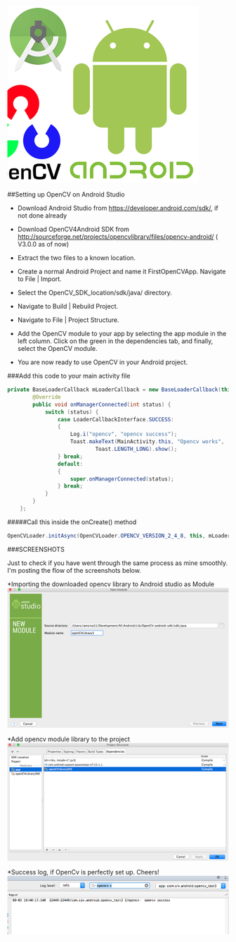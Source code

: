 
![OpenCV Android Studio](img/repo-image.png)


##Setting up OpenCV on Android Studio

* Download Android Studio from https://developer.android.com/sdk/,  if not done already

* Download OpenCV4Android SDK from http://sourceforge.net/projects/opencvlibrary/files/opencv-android/ ( V3.0.0 as of now)

* Extract the two files to a known location.

* Create a normal Android Project and name it FirstOpenCVApp. Navigate to File | Import.

* Select the OpenCV_SDK_location/sdk/java/ directory.

* Navigate to Build | Rebuild Project.

* Navigate to File | Project Structure.

* Add the OpenCV module to your app by selecting the app module in the left column. Click on the green in the dependencies tab, and finally, select the OpenCV module.

* You are now ready to use OpenCV in your Android project. 


###Add this code to your main activity file

```java
private BaseLoaderCallback mLoaderCallback = new BaseLoaderCallback(this) {
        @Override
        public void onManagerConnected(int status) {
            switch (status) {
                case LoaderCallbackInterface.SUCCESS:
                {
                    Log.i("opencv", "opencv success");
                    Toast.makeText(MainActivity.this, "Opencv works",
                            Toast.LENGTH_LONG).show();
                } break;
                default:
                {
                    super.onManagerConnected(status);
                } break;
            }
        }
    };

```

#####Call this inside the onCreate() method

```java
OpenCVLoader.initAsync(OpenCVLoader.OPENCV_VERSION_2_4_8, this, mLoaderCallback);
```

###SCREENSHOTS

Just to check if you have went through the same process as mine smoothly. I'm posting the flow of the screenshots below.

*Importing the downloaded opencv library to Android studio as Module 
![Import module ](img/add-opencv-module.png)

*Add opencv module library to the project
![add library to studio ](img/import-opencv-to-Studio.png)

*Success log, if OpenCv is perfectly set up. Cheers!
![Android Studio log ](img/opencv-log-success.png)



